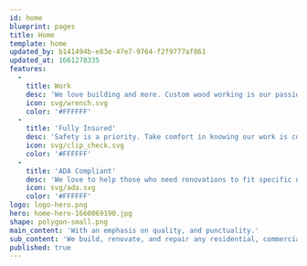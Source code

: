 ```yaml
---
id: home
blueprint: pages
title: Home
template: home
updated_by: b141494b-e83e-47e7-9764-f2f9777af861
updated_at: 1661278335
features:
  -
    title: Work
    desc: 'We love building and more. Custom wood working is our passion.'
    icon: svg/wrench.svg
    color: '#FFFFFF'
  -
    title: 'Fully Insured'
    desc: 'Safety is a priority. Take comfort in knowing our work is covered.'
    icon: svg/clip_check.svg
    color: '#FFFFFF'
  -
    title: 'ADA Compliant'
    desc: 'We love to help those who need renovations to fit specific needs.'
    icon: svg/ada.svg
    color: '#FFFFFF'
logo: logo-hero.png
hero: home-hero-1660069190.jpg
shape: polygon-small.png
main_content: 'With an emphasis on quality, and punctuality.'
sub_content: 'We build, renovate, and repair any residential, commercial or government space.'
published: true
---
```

